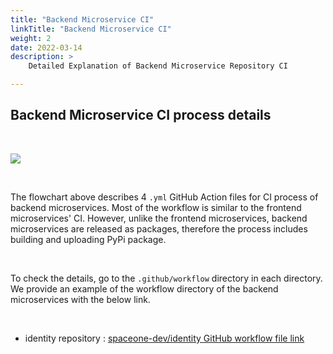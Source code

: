 ```yaml
---
title: "Backend Microservice CI"
linkTitle: "Backend Microservice CI"
weight: 2
date: 2022-03-14
description: >
    Detailed Explanation of Backend Microservice Repository CI

---
```


## Backend Microservice CI process details

</br>

![](/docs/developers/CICD/backend-microservice-ci/img/backend_microservice_ci.png)

</br>

The flowchart above describes 4 `.yml` GitHub Action files for CI process of backend microservices. Most of the workflow is similar to the frontend microservices' CI. However, unlike the frontend microservices, backend microservices are released as packages, therefore the process includes building and uploading PyPi package. 

</br>

To check the details, go to the `.github/workflow` directory in each directory. We provide an example of the workflow directory of the backend microservices with the below link. 

</br>

* identity repository : [spaceone-dev/identity GitHub workflow file link](https://github.com/cloudforet-io/identity/tree/master/.github/workflows)

